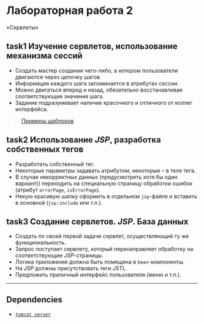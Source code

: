 # Лабораторная работа 2
«Сервлеты»

## task1 Изучение сервлетов, использование механизма сессий

* Создать мастер создания чего-либо, в котором пользователи двигаются через цепочку шагов.
* Информация каждого шага запоминается в атрибутах сессии.
* Можно двигаться вперед и назад, обязательно восстанавливая соответствующие значения шага.
* Задание подразумевает наличие красочного и отличного от коллег интерфейса.

> [Примеры шаблонов](http://office.microsoft.com/ru-ru/templates/FX102832616.aspx)

## task2 Использование *JSP*, разработка собственных тегов
* Разработать собственный тег.
* Некоторые параметры задавать атрибутом, некоторые – в теле тега.
* В случае некорректных данных (предусмотреть хотя бы один вариант)) переходить на специальную страницу обработки ошибок (атрибут `errorPage`, `isErrorPage`).
* Некую красивую шапку оформить в отдельном `jsp`-файле и вставить в основной (`jsp:include` или т.п.).

## task3 Создание сервлетов. *JSP*. База данных
* Создать по своей первой задаче сервлет, осуществляющий ту же функциональность.
* Запрос поступает сервлету, который перенаправляет обработку на соответствующие *JSP*-страницы.
* Логика приложения должна быть помещена в `bean`-компоненты.
* На *JSP* должны присутствовать теги *JSTL*.
* Предложить приличный интерфейс пользователя (меню и т.п.).

***

## Dependencies
* [`tomcat server`](http://tomcat.apache.org/download-80.cgi)
